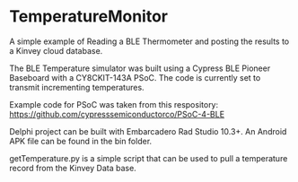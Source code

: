 # TemperatureMonitor
A simple example of Reading a BLE Thermometer and posting the results to a Kinvey cloud database. 

The BLE Temperature simulator was built using a Cypress BLE Pioneer Baseboard with a CY8CKIT-143A PSoC.  The code is currently set to transmit incrementing temperatures.

Example code for PSoC was taken from this respository:
https://github.com/cypresssemiconductorco/PSoC-4-BLE

Delphi project can be built with Embarcadero Rad Studio 10.3+.  An Android APK file can be found in the bin folder.

getTemperature.py is a simple script that can be used to pull a temperature record from the Kinvey Data base.


